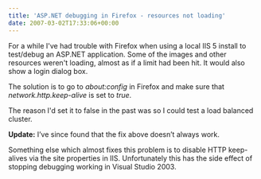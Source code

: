 ```yaml
---
title: 'ASP.NET debugging in Firefox - resources not loading'
date: 2007-03-02T17:33:06+00:00
---
```

For a while I've had trouble with Firefox when using a local IIS 5 install to test/debug an ASP.NET application. Some of the images and other resources weren't loading, almost as if a limit had been hit. It would also show a login dialog box.

The solution is to go to _about:config_ in Firefox and make sure that _network.http.keep-alive_ is set to _true_.

The reason I'd set it to false in the past was so I could test a load balanced cluster.

**Update:** I’ve since found that the fix above doesn’t always work.

Something else which almost fixes this problem is to disable HTTP keep-alives via the site properties in IIS. Unfortunately this has the side effect of stopping debugging working in Visual Studio 2003.